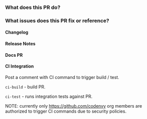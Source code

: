 <!-- Please review the following before submitting a PR:
Che's Contributing Guide: https://github.com/eclipse/che/blob/master/CONTRIBUTING.md
Pull Request Policy: https://github.com/eclipse/che/wiki/Development-Workflow#pull-requests
-->

### What does this PR do?


### What issues does this PR fix or reference?


#### Changelog
<!-- one line entry to be added to changelog -->

#### Release Notes
<!-- markdown to be included in marketing announcement - N/A for bugs -->


#### Docs PR
<!-- Please add a matching PR to [the docs repo](https://github.com/eclipse/che-docs) and link that PR to this issue.
Both will be merged at the same time. -->


#### CI Integration
Post a comment with CI command to trigger build / test.

`ci-build` - build PR.

`ci-test` - runs integration tests against PR.

NOTE: currently only https://github.com/codenvy org members are authorized to trigger CI commands due to security policies.
